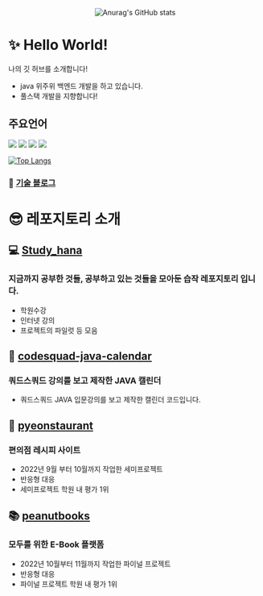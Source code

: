 <div align="center">
  
  ![Anurag's GitHub stats](https://github-readme-stats.vercel.app/api?username=hana78786&show_icons=true&theme=radical)
  
</div>

# ✨ Hello World! 
  나의 깃 허브를 소개합니다!
  - java 위주위 백엔드 개발을 하고 있습니다.
  - 풀스택 개발을 지향합니다!

 ## 주요언어
 <div>
   <img src="https://img.shields.io/badge/java-007396?style=for-the-badge&logo=java&logoColor=white">
   <img src="https://img.shields.io/badge/html5-E34F26?style=for-the-badge&logo=html5&logoColor=white">
   <img src="https://img.shields.io/badge/javascript-F7DF1E?style=for-the-badge&logo=javascript&logoColor=black">
   <img src="https://img.shields.io/badge/css-1572B6?style=for-the-badge&logo=css3&logoColor=white">
 </div>
 
 [![Top Langs](https://github-readme-stats.vercel.app/api/top-langs/?username=hana78786&layout=compact)](https://github.com/anuraghazra/github-readme-stats)
 
 ### 📑 [기술 블로그](https://velog.io/@hana78786)
 
# 😎 레포지토리 소개
## 💻 [Study_hana](https://github.com/hana78786/Study_hana)
### 지금까지 공부한 것들, 공부하고 있는 것들을 모아둔 습작 레포지토리 입니다.
- 학원수강 
- 인터넷 강의
- 프로젝트의 파일럿 등 모음

## 📆 [codesquad-java-calendar](https://github.com/hana78786/codesquad-java-calendar)
### 쿼드스쿼드 강의를 보고 제작한 JAVA 캘린더
- 쿼드스쿼드 JAVA 입문강의를 보고 제작한 캘린더 코드입니다.
 
## 🍱 [pyeonstaurant](https://github.com/hana78786/pyeonstaurant)
### 편의점 레시피 사이트
- 2022년 9월 부터 10월까지 작업한 세미프로젝트
- 반응형 대응
- 세미프로젝트 학원 내 평가 1위

## 📚 [peanutbooks](https://github.com/hana78786/peanutbooks)
### 모두를 위한 E-Book 플랫폼
- 2022년 10월부터 11월까지 작업한 파이널 프로젝트
- 반응형 대응
- 파이널 프로젝트 학원 내 평가 1위




<!--
**hana78786/hana78786** is a ✨ _special_ ✨ repository because its `README.md` (this file) appears on your GitHub profile.

Here are some ideas to get you started:

- 🔭 I’m currently working on ...
- 🌱 I’m currently learning ...
- 👯 I’m looking to collaborate on ...
- 🤔 I’m looking for help with ...
- 💬 Ask me about ...
- 📫 How to reach me: ...
- 😄 Pronouns: ...
- ⚡ Fun fact: ...
-->

